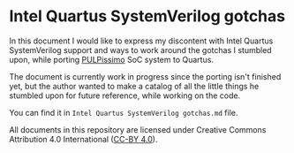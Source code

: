 # Intel Quartus SystemVerilog gotchas

In this document I would like to express my discontent with Intel Quartus SystemVerilog support and ways to work around the gotchas I stumbled upon, while porting [PULPissimo](https://github.com/pulp-platform/pulpissimo/) SoC system to Quartus.

The document is currently work in progress since the porting isn't finished yet, but the author wanted to make a catalog of all the little things he stumbled upon for future reference, while working on the code.

You can find it in `Intel Quartus SystemVerilog gotchas.md` file.

All documents in this repository are licensed under Creative Commons Attribution 4.0 International ([CC-BY 4.0](https://creativecommons.org/licenses/by/4.0/deed)).

